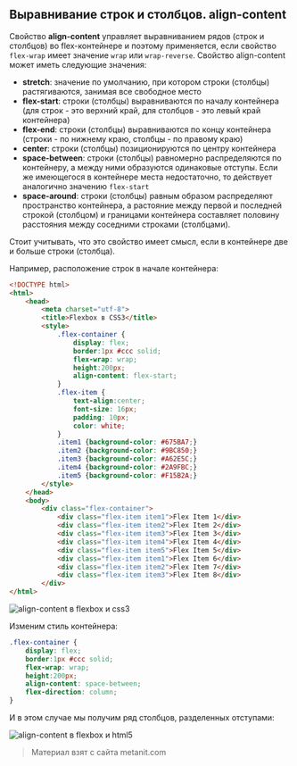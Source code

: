 ## Выравнивание строк и столбцов. align-content

Свойство **align-content** управляет выравниванием рядов (строк и столбцов) во flex-контейнере и поэтому применяется, если свойство `flex-wrap` имеет значение `wrap` или `wrap-reverse`. Свойство align-content может иметь следующие значения:
- **stretch**: значение по умолчанию, при котором строки (столбцы) растягиваются, занимая все свободное место
- **flex-start**: строки (столбцы) выравниваются по началу контейнера (для строк - это верхний край, для столбцов - это левый край контейнера)
- **flex-end**: строки (столбцы) выравниваются по концу контейнера (строки - по нижнему краю, столбцы - по правому краю)
- **center**: строки (столбцы) позиционируются по центру контейнера
- **space-between**: строки (столбцы) равномерно распределяются по контейнеру, а между ними образуются одинаковые отступы. Если же имеющегося в контейнере места недостаточно, 
то действует аналогично значению `flex-start`
- **space-around**: строки (столбцы) равным образом распределяют пространство контейнера, а растояние между первой и последней строкой (столбцом) 
и границами контейнера составляет половину расстояния между соседними строками (столбцами).

Стоит учитывать, что это свойство имеет смысл, если в контейнере две и больше строки (столбца).

Например, расположение строк в начале контейнера:

```html
<!DOCTYPE html>
<html>
    <head>
        <meta charset="utf-8">
        <title>Flexbox в CSS3</title>
        <style>
            .flex-container {
                display: flex;
                border:1px #ccc solid;
                flex-wrap: wrap;
                height:200px;
                align-content: flex-start;
            }
            .flex-item {
                text-align:center;
                font-size: 16px;
                padding: 10px;
                color: white;
            }
            .item1 {background-color: #675BA7;}
            .item2 {background-color: #9BC850;}
            .item3 {background-color: #A62E5C;}
            .item4 {background-color: #2A9FBC;}
            .item5 {background-color: #F15B2A;}
        </style>
    </head>
    <body>
        <div class="flex-container">
            <div class="flex-item item1">Flex Item 1</div>
            <div class="flex-item item2">Flex Item 2</div>
            <div class="flex-item item3">Flex Item 3</div>
            <div class="flex-item item4">Flex Item 4</div>
            <div class="flex-item item5">Flex Item 5</div>
            <div class="flex-item item1">Flex Item 6</div>
            <div class="flex-item item2">Flex Item 7</div>
            <div class="flex-item item3">Flex Item 8</div>
        </div>
</html>
```

![align-content в flexbox и css3](https://metanit.com/web/html5/pics/flexbox19.png)

Изменим стиль контейнера:

```css
.flex-container {
    display: flex;
    border:1px #ccc solid;
    flex-wrap: wrap;
    height:200px;
    align-content: space-between;
    flex-direction: column;
}
```

И в этом случае мы получим ряд столбцов, разделенных отступами:

![align-content в flexbox и html5](https://metanit.com/web/html5/pics/flexbox20.png)


> Материал взят с сайта metanit.com